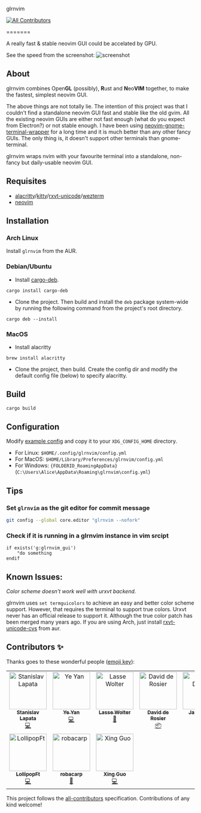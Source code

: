 glrnvim
<!-- ALL-CONTRIBUTORS-BADGE:START - Do not remove or modify this section -->
[![All Contributors](https://img.shields.io/badge/all_contributors-10-orange.svg?style=flat-square)](#contributors-)
<!-- ALL-CONTRIBUTORS-BADGE:END -->

=======

A really fast & stable neovim GUI could be accelated by GPU.

See the speed from the screenshot:
![screenshot](screenshot/very_fast.gif)

## About

glrnvim combines Open**GL** (possibly), **R**ust and **N**eo**VIM** together, to make the fastest, simplest neovim GUI.

The above things are not totally lie. The intention of this project was that I couldn't find a standalone neovim GUI fast and stable like the old gvim. All the existing neovim GUIs are either not fast enough (what do you expect from Electron?) or not stable enough. I have been using [neovim-gnome-terminal-wrapper](https://github.com/fmoralesc/neovim-gnome-terminal-wrapper) for a long time and it is much better than any other fancy GUIs. The only thing is, it doesn't support other terminals than gnome-terminal.

glrnvim wraps nvim with your favourite terminal into a standalone, non-fancy but daily-usable neovim GUI.

## Requisites

* [alacritty](https://github.com/jwilm/alacritty)/[kitty](https://github.com/kovidgoyal/kitty)/[rxvt-unicode](http://software.schmorp.de/pkg/rxvt-unicode.html)/[wezterm](https://wezfurlong.org/wezterm/)
* [neovim](https://neovim.io)

## Installation

### Arch Linux

Install `glrnvim` from the AUR.

### Debian/Ubuntu

- Install [cargo-deb](https://github.com/mmstick/cargo-deb).

```
cargo install cargo-deb
```

- Clone the project. Then build and install the `deb` package system-wide by running the following command from the project's root directory.

```
cargo deb --install
```

### MacOS

- Install alacritty

```
brew install alacritty
```

- Clone the project, then build. Create the config dir and modify the default config file (below) to specify alacritty.

## Build

```sh
cargo build
```

## Configuration

Modify [example config](https://github.com/beeender/glrnvim/blob/master/config.yml) and copy it to your `XDG_CONFIG_HOME` directory.

- For Linux: `$HOME/.config/glrnvim/config.yml`
- For MacOS: `$HOME/Library/Preferences/glrnvim/config.yml`
- For Windows: `{FOLDERID_RoamingAppData}` (`C:\Users\Alice\AppData\Roaming\glrnvim\config.yml`)

## Tips

### Set `glrnvim` as the git editor for commit message

```sh
git config --global core.editor "glrnvim --nofork"
```

### Check if it is running in a glrnvim instance in vim srcipt

```viml
if exists('g:glrnvim_gui')
    "do something
endif
```

## Known Issues:

_Color scheme doesn't work well with urxvt backend._

glrnvim uses `set termguicolors` to achieve an easy and better color scheme support. However, that requires the terminal to support true colors. Urxvt never has an official release to support it. Although the true color patch has been merged many years ago. If you are using Arch, just install [rxvt-unicode-cvs](https://aur.archlinux.org/packages/rxvt-unicode-cvs) from aur.

## Contributors ✨

Thanks goes to these wonderful people ([emoji key](https://allcontributors.org/docs/en/emoji-key)):

<!-- ALL-CONTRIBUTORS-LIST:START - Do not remove or modify this section -->
<!-- prettier-ignore-start -->
<!-- markdownlint-disable -->
<table>
  <tbody>
    <tr>
      <td align="center" valign="top" width="14.28%"><a href="https://github.com/Stanislav-Lapata"><img src="https://avatars1.githubusercontent.com/u/12072329?v=4?s=100" width="100px;" alt="Stanislav Lapata"/><br /><sub><b>Stanislav Lapata</b></sub></a><br /><a href="https://github.com/beeender/glrnvim/commits?author=Stanislav-Lapata" title="Code">💻</a></td>
      <td align="center" valign="top" width="14.28%"><a href="https://github.com/yeyan"><img src="https://avatars1.githubusercontent.com/u/5893217?v=4?s=100" width="100px;" alt="Ye Yan"/><br /><sub><b>Ye Yan</b></sub></a><br /><a href="https://github.com/beeender/glrnvim/commits?author=yeyan" title="Code">💻</a></td>
      <td align="center" valign="top" width="14.28%"><a href="https://github.com/LasseWolter"><img src="https://avatars1.githubusercontent.com/u/29123172?v=4?s=100" width="100px;" alt="Lasse Wolter"/><br /><sub><b>Lasse Wolter</b></sub></a><br /><a href="https://github.com/beeender/glrnvim/commits?author=LasseWolter" title="Documentation">📖</a></td>
      <td align="center" valign="top" width="14.28%"><a href="http://twitter.com/#!/ddrcode"><img src="https://avatars1.githubusercontent.com/u/700125?v=4?s=100" width="100px;" alt="David de Rosier"/><br /><sub><b>David de Rosier</b></sub></a><br /><a href="#platform-ddrcode" title="Packaging/porting to new platform">📦</a></td>
      <td align="center" valign="top" width="14.28%"><a href="http://jandamm.de"><img src="https://avatars.githubusercontent.com/u/5963139?v=4?s=100" width="100px;" alt="Jan Damm"/><br /><sub><b>Jan Damm</b></sub></a><br /><a href="https://github.com/beeender/glrnvim/commits?author=jandamm" title="Code">💻</a></td>
      <td align="center" valign="top" width="14.28%"><a href="https://github.com/p00f"><img src="https://avatars.githubusercontent.com/u/36493671?v=4?s=100" width="100px;" alt="Chinmay Dalal"/><br /><sub><b>Chinmay Dalal</b></sub></a><br /><a href="https://github.com/beeender/glrnvim/commits?author=p00f" title="Code">💻</a></td>
      <td align="center" valign="top" width="14.28%"><a href="https://crisidev.org/"><img src="https://avatars.githubusercontent.com/u/1781140?v=4?s=100" width="100px;" alt="Matteo Bigoi"/><br /><sub><b>Matteo Bigoi</b></sub></a><br /><a href="https://github.com/beeender/glrnvim/commits?author=crisidev" title="Code">💻</a></td>
    </tr>
    <tr>
      <td align="center" valign="top" width="14.28%"><a href="https://github.com/LollipopFt"><img src="https://avatars.githubusercontent.com/u/62802897?v=4?s=100" width="100px;" alt="LollipopFt"/><br /><sub><b>LollipopFt</b></sub></a><br /><a href="https://github.com/beeender/glrnvim/commits?author=LollipopFt" title="Code">💻</a></td>
      <td align="center" valign="top" width="14.28%"><a href="https://github.com/robacarp"><img src="https://avatars.githubusercontent.com/u/208647?v=4?s=100" width="100px;" alt="robacarp"/><br /><sub><b>robacarp</b></sub></a><br /><a href="https://github.com/beeender/glrnvim/commits?author=robacarp" title="Documentation">📖</a></td>
      <td align="center" valign="top" width="14.28%"><a href="https://higuoxing.com"><img src="https://avatars.githubusercontent.com/u/21099318?v=4?s=100" width="100px;" alt="Xing Guo"/><br /><sub><b>Xing Guo</b></sub></a><br /><a href="https://github.com/beeender/glrnvim/commits?author=higuoxing" title="Code">💻</a></td>
    </tr>
  </tbody>
</table>

<!-- markdownlint-restore -->
<!-- prettier-ignore-end -->

<!-- ALL-CONTRIBUTORS-LIST:END -->

This project follows the [all-contributors](https://github.com/all-contributors/all-contributors) specification. Contributions of any kind welcome!
